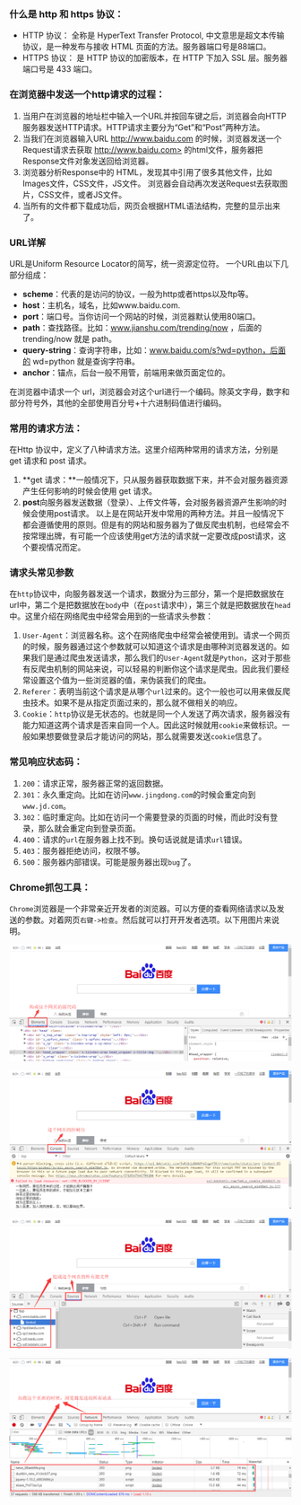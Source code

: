 ### 什么是 http 和 https 协议：
- HTTP 协议： 全称是 HyperText Transfer Protocol, 中文意思是超文本传输协议，是一种发布与接收 HTML 页面的方法。服务器端口号是88端口。
- HTTPS 协议： 是 HTTP 协议的加密版本，在 HTTP 下加入 SSL 层。服务器端口号是 433 端口。

### 在浏览器中发送一个http请求的过程：
1. 当用户在浏览器的地址栏中输入一个URL并按回车键之后，浏览器会向HTTP服务器发送HTTP请求。HTTP请求主要分为“Get”和“Post”两种方法。
2. 当我们在浏览器输入URL <http://www.baidu.com> 的时候，浏览器发送一个Request请求去获取 http://www.baidu.com> 的html文件，服务器把Response文件对象发送回给浏览器。
3. 浏览器分析Response中的 HTML，发现其中引用了很多其他文件，比如Images文件，CSS文件，JS文件。 浏览器会自动再次发送Request去获取图片，CSS文件，或者JS文件。
4. 当所有的文件都下载成功后，网页会根据HTML语法结构，完整的显示出来了。

### URL详解

URL是Uniform Resource Locator的简写，统一资源定位符。 一个URL由以下几部分组成： 

- **scheme**：代表的是访问的协议，一般为http或者https以及ftp等。
- **host**：主机名，域名，比如www.baidu.com.
- **port**：端口号。当你访问一个网站的时候，浏览器默认使用80端口。
- **path**：查找路径。比如：www.jianshu.com/trending/now ，后面的 trending/now 就是 path。
- **query-string**：查询字符串，比如：www.baidu.com/s?wd=python，后面的 wd=python 就是查询字符串。
- **anchor**：锚点，后台一般不用管，前端用来做页面定位的。

在浏览器中请求一个 url，浏览器会对这个url进行一个编码。除英文字母，数字和部分符号外，其他的全部使用百分号+十六进制码值进行编码。 

### 常用的请求方法：

在Http 协议中，定义了八种请求方法。这里介绍两种常用的请求方法，分别是 get 请求和 post 请求。 

1. **get 请求：**一般情况下，只从服务器获取数据下来，并不会对服务器资源产生任何影响的时候会使用 get 请求。
2. **post**向服务器发送数据（登录）、上传文件等，会对服务器资源产生影响的时候会使用post请求。 以上是在网站开发中常用的两种方法。并且一般情况下都会遵循使用的原则。但是有的网站和服务器为了做反爬虫机制，也经常会不按常理出牌，有可能一个应该使用get方法的请求就一定要改成post请求，这个要视情况而定。

### 请求头常见参数

在`http`协议中，向服务器发送一个请求，数据分为三部分，第一个是把数据放在url中，第二个是把数据放在`body`中（在`post`请求中），第三个就是把数据放在`head`中。这里介绍在网络爬虫中经常会用到的一些请求头参数： 

1. `User-Agent`：浏览器名称。这个在网络爬虫中经常会被使用到。请求一个网页的时候，服务器通过这个参数就可以知道这个请求是由哪种浏览器发送的。如果我们是通过爬虫发送请求，那么我们的`User-Agent`就是`Python`，这对于那些有反爬虫机制的网站来说，可以轻易的判断你这个请求是爬虫。因此我们要经常设置这个值为一些浏览器的值，来伪装我们的爬虫。
2. `Referer`：表明当前这个请求是从哪个`url`过来的。这个一般也可以用来做反爬虫技术。如果不是从指定页面过来的，那么就不做相关的响应。
3. `Cookie`：`http`协议是无状态的。也就是同一个人发送了两次请求，服务器没有能力知道这两个请求是否来自同一个人。因此这时候就用`cookie`来做标识。一般如果想要做登录后才能访问的网站，那么就需要发送`cookie`信息了。

### 常见响应状态码：

1. `200`：请求正常，服务器正常的返回数据。
2. `301`：永久重定向。比如在访问`www.jingdong.com`的时候会重定向到`www.jd.com`。
3. `302`：临时重定向。比如在访问一个需要登录的页面的时候，而此时没有登录，那么就会重定向到登录页面。
4. `400`：请求的`url`在服务器上找不到。换句话说就是请求`url`错误。
5. `403`：服务器拒绝访问，权限不够。
6. `500`：服务器内部错误。可能是服务器出现`bug`了。

### Chrome抓包工具：

`Chrome`浏览器是一个非常亲近开发者的浏览器。可以方便的查看网络请求以及发送的参数。对着网页`右键->检查`。然后就可以打开开发者选项。以下用图片来说明。  

![1](imags/1.png)

![2](imags/2.png)

![2](imags/3.png)

![2](imags/4.png)